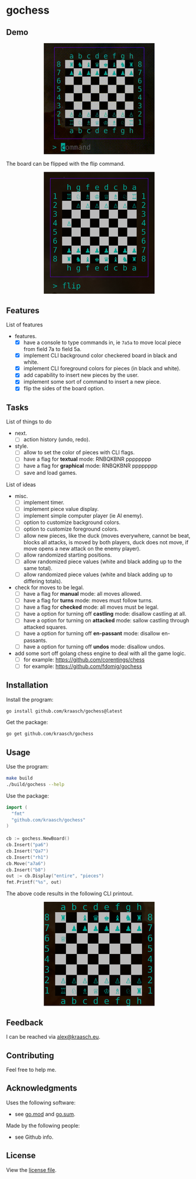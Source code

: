 
# gochess

## Demo

<p align="center">
  <img src="./resources/example.gif" width="300"/>
</p>

The board can be flipped with the flip command.

<p align="center">
  <img src="./resources/example.png" width="300"/>
</p>

## Features

List of features

  - features.
    - [X] have a console to type commands in, ie `7a5a` to move local piece from field 7a to field 5a.
    - [X] implement CLI background color checkered board in black and white.
    - [X] implement CLI foreground colors for pieces (in black and white).
    - [X] add capability to insert new pieces by the user.
    - [X] implement some sort of command to insert a new piece.
    - [X] flip the sides of the board option.

## Tasks

List of things to do

  - next.
    - [ ] action history (undo, redo).
  - style.
    - [ ] allow to set the color of pieces with CLI flags.
    - [ ] have a flag for **textual** mode: RNBQKBNR pppppppp
    - [ ] have a flag for **graphical** mode: RNBQKBNR pppppppp
    - [ ] save and load games.

List of ideas

  - misc.
    - [ ] implement timer.
    - [ ] implement piece value display.
    - [ ] implement simple computer player (ie AI enemy).
    - [ ] option to customize background colors.
    - [ ] option to customize foreground colors.
    - [ ] allow new pieces, like the duck (moves everywhere, cannot be beat, blocks all attacks, is moved by both players, duck does not move, if move opens a new attack on the enemy player).
    - [ ] allow randomized starting positions.
    - [ ] allow randomized piece values (white and black adding up to the same total).
    - [ ] allow randomized piece values (white and black adding up to differing totals).
  - check for moves to be legal.
    - [ ] have a flag for **manual** mode: all moves allowed.
    - [ ] have a flag for **turns** mode: moves must follow turns.
    - [ ] have a flag for **checked** mode: all moves must be legal.
    - [ ] have a option for turning off **castling** mode: disallow castling at all.
    - [ ] have a option for turning on **attacked** mode: sallow castling through attacked squares.
    - [ ] have a option for turning off **en-passant** mode: disallow en-passants.
    - [ ] have a option for turning off **undos** mode: disallow undos.
  - add some sort off golang chess engine to deal with all the game logic.
    - [ ] for example: https://github.com/corentings/chess
    - [ ] for example: https://github.com/fdomig/gochess

## Installation

Install the program:

```bash
go install github.com/kraasch/gochess@latest
```

Get the package:

```bash
go get github.com/kraasch/gochess
```

## Usage

Use the program:

```bash
make build
./build/gochess --help
```

Use the package:

```go
import (
  "fmt"
  "github.com/kraasch/gochess"
)

cb := gochess.NewBoard()
cb.Insert("pa6")
cb.Insert("Qa7")
cb.Insert("rh1")
cb.Move("a7a6")
cb.Insert("b8")
out := cb.Display("entire", "pieces")
fmt.Printf("%s", out)
```
The above code results in the following CLI printout.

<p align="center">
  <img src="./resources/example3.png" width="300"/>
</p>

## Feedback

I can be reached via [alex@kraasch.eu](mailto:alex@kraasch.eu).

## Contributing

Feel free to help me.

## Acknowledgments

Uses the following software:

  - see [go.mod](./go.mod) and [go.sum](./go.sum).

Made by the following people:

  - see Github info.

## License

View the [license file](./LICENSE).

